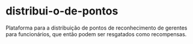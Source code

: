 # distribui-o-de-pontos
Plataforma para a distribuição de pontos de reconhecimento de gerentes para funcionários, que então podem ser resgatados como recompensas.
